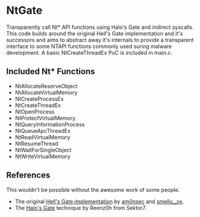 # NtGate
Transparently call Nt* API functions using Halo's Gate and indirect syscalls. This code builds
around the original Hell's Gate implementation and it's successors and aims to abstract away it's
internals to provide a transparent interface to some NTAPI functions commonly used suring malware
development. A basic NtCreateThreadEx PoC is included in main.c.

## Included Nt* Functions
- NtAllocateReserveObject
- NtAllocateVirtualMemory
- NtCreateProcessEx
- NtCreateThreadEx
- NtOpenProcess
- NtProtectVirtualMemory
- NtQueryInformationProcess
- NtQueueApcThreadEx
- NtReadVirtualMemory
- NtResumeThread
- NtWaitForSingleObject
- NtWriteVirtualMemory

## References
This wouldn't be possible without the awesome work of some people.

- The original [Hell's Gate implementation](https://github.com/am0nsec/HellsGate) by [am0nsec](https://twitter.com/am0nsec) and [smelly__vx](https://twitter.com/smelly__vx).
- The [Halo's Gate](https://blog.sektor7.net/#!res/2021/halosgate.md) technique by Reenz0h from Sektor7.
